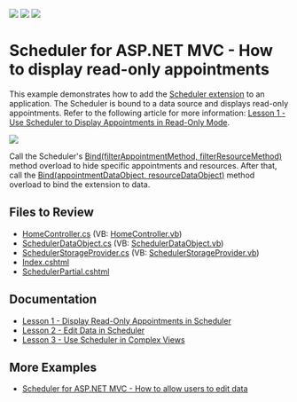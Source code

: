 <!-- default badges list -->
![](https://img.shields.io/endpoint?url=https://codecentral.devexpress.com/api/v1/VersionRange/128553809/14.2.3%2B)
[![](https://img.shields.io/badge/Open_in_DevExpress_Support_Center-FF7200?style=flat-square&logo=DevExpress&logoColor=white)](https://supportcenter.devexpress.com/ticket/details/E3971)
[![](https://img.shields.io/badge/📖_How_to_use_DevExpress_Examples-e9f6fc?style=flat-square)](https://docs.devexpress.com/GeneralInformation/403183)
<!-- default badges end -->
# Scheduler for ASP.NET MVC - How to display read-only appointments

This example demonstrates how to add the [Scheduler extension](https://docs.devexpress.com/AspNetMvc/11431/components/scheduler) to an application. The Scheduler is bound to a data source and displays read-only appointments. Refer to the following article for more information: [Lesson 1 - Use Scheduler to Display Appointments in Read-Only Mode](https://docs.devexpress.com/AspNetMvc/11554/components/scheduler/get-started/lesson-1-use-scheduler-to-display-appointments-in-read-only-mode).

<img src="https://raw.githubusercontent.com/DevExpress-Examples/scheduler-lesson-1-show-appointments-in-read-only-mode-e3971/14.2.3+/media/592dde44-debd-11e4-80bf-00155d62480c.png"> <br />

Call the Scheduler's [Bind(filterAppointmentMethod, filterResourceMethod)](https://docs.devexpress.com/AspNetMvc/DevExpress.Web.Mvc.SchedulerExtension.Bind(DevExpress.Web.Mvc.PersistentObjectCancelMethod-DevExpress.Web.Mvc.PersistentObjectCancelMethod)) method overload to hide specific appointments and resources. After that, call the [Bind(appointmentDataObject, resourceDataObject)](https://docs.devexpress.com/AspNetMvc/DevExpress.Web.Mvc.SchedulerExtension.Bind(System.Object-System.Object)) method overload to bind the extension to data.

## Files to Review

* [HomeController.cs](./CS/MVCSchedulerReadOnly/Controllers/HomeController.cs) (VB: [HomeController.vb](./VB/MVCSchedulerReadOnly/Controllers/HomeController.vb))
* [SchedulerDataObject.cs](./CS/MVCSchedulerReadOnly/Models/SchedulerDataObject.cs) (VB: [SchedulerDataObject.vb](./VB/MVCSchedulerReadOnly/Models/SchedulerDataObject.vb))
* [SchedulerStorageProvider.cs](./CS/MVCSchedulerReadOnly/Models/SchedulerStorageProvider.cs) (VB: [SchedulerStorageProvider.vb](./VB/MVCSchedulerReadOnly/Models/SchedulerStorageProvider.vb))
* [Index.cshtml](./CS/MVCSchedulerReadOnly/Views/Home/Index.cshtml)
* [SchedulerPartial.cshtml](./CS/MVCSchedulerReadOnly/Views/Home/SchedulerPartial.cshtml)

## Documentation

* [Lesson 1 - Display Read-Only Appointments in Scheduler](https://docs.devexpress.com/AspNetMvc/11554/components/scheduler/get-started/lesson-1-use-scheduler-to-display-appointments-in-read-only-mode)
* [Lesson 2 - Edit Data in Scheduler](https://docs.devexpress.com/AspNetMvc/11567/components/scheduler/get-started/lesson-2-implement-the-insert-update-delete-appointment-functionality)
* [Lesson 3 - Use Scheduler in Complex Views](https://docs.devexpress.com/AspNetMvc/11629/components/scheduler/get-started/lesson-3-use-scheduler-in-complex-views)

## More Examples

* [Scheduler for ASP.NET MVC - How to allow users to edit data](https://github.com/DevExpress-Examples/scheduler-lesson-2-insert-update-delete-appointment-feature-e3984)
